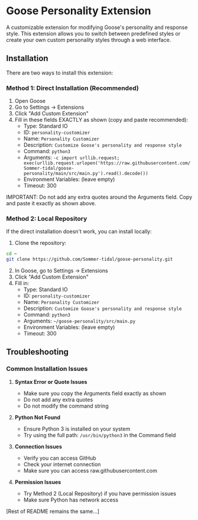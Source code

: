 # Goose Personality Extension

A customizable extension for modifying Goose's personality and response style. This extension allows you to switch between predefined styles or create your own custom personality styles through a web interface.

## Installation

There are two ways to install this extension:

### Method 1: Direct Installation (Recommended)

1. Open Goose
2. Go to Settings → Extensions
3. Click "Add Custom Extension"
4. Fill in these fields EXACTLY as shown (copy and paste recommended):
   - Type: Standard IO
   - ID: `personality-customizer`
   - Name: `Personality Customizer`
   - Description: `Customize Goose's personality and response style`
   - Command: `python3`
   - Arguments: `-c import urllib.request; exec(urllib.request.urlopen('https://raw.githubusercontent.com/Sommer-tidal/goose-personality/main/src/main.py').read().decode())`
   - Environment Variables: (leave empty)
   - Timeout: 300

IMPORTANT: Do not add any extra quotes around the Arguments field. Copy and paste it exactly as shown above.

### Method 2: Local Repository

If the direct installation doesn't work, you can install locally:

1. Clone the repository:
```bash
cd ~
git clone https://github.com/Sommer-tidal/goose-personality.git
```

2. In Goose, go to Settings → Extensions
3. Click "Add Custom Extension"
4. Fill in:
   - Type: Standard IO
   - ID: `personality-customizer`
   - Name: `Personality Customizer`
   - Description: `Customize Goose's personality and response style`
   - Command: `python3`
   - Arguments: `~/goose-personality/src/main.py`
   - Environment Variables: (leave empty)
   - Timeout: 300

## Troubleshooting

### Common Installation Issues

1. **Syntax Error or Quote Issues**
   - Make sure you copy the Arguments field exactly as shown
   - Do not add any extra quotes
   - Do not modify the command string

2. **Python Not Found**
   - Ensure Python 3 is installed on your system
   - Try using the full path: `/usr/bin/python3` in the Command field

3. **Connection Issues**
   - Verify you can access GitHub
   - Check your internet connection
   - Make sure you can access raw.githubusercontent.com

4. **Permission Issues**
   - Try Method 2 (Local Repository) if you have permission issues
   - Make sure Python has network access

[Rest of README remains the same...]